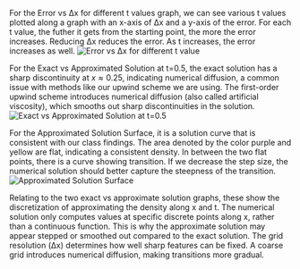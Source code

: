 For the Error vs Δx for different t values graph, we can see various t values plotted along a graph with an x-axis of Δx and a y-axis of the error. For each t value, the futher it gets from the starting point, the more the error increases. Reducing Δx reduces the error. As t increases, the error increases as well.
![Error vs Δx for different t value](approx_sol_surface.png)

For the Exact vs Approximated Solution at t=0.5, the exact solution has a sharp discontinuity at $x \approx 0.25$, indicating numerical diffusion, a common issue with methods like our upwind scheme we are using. The first-order upwind scheme introduces numerical diffusion (also called artificial viscosity), which smooths out sharp discontinuities in the solution.
![Exact vs Approximated Solution at t=0.5](error_vs_deltax.png)

For the Approximated Solution Surface, it is a solution curve that is consistent with our class findings. The area denoted by the color purple and yellow are flat, indicating a consistent density. In between the two flat points, there is a curve showing transition. If we decrease the step size, the numerical solution should better capture the steepness of the transition.
![Approximated Solution Surface](exact_vs_approx_t05.png)

Relating to the two exact vs approximate solution graphs, these show the discretization of approximating the density along x and t. The numerical solution only computes values at specific discrete points along x, rather than a continuous function. This is why the approximate solution may appear stepped or smoothed out compared to the exact solution. The grid resolution (Δx) determines how well sharp features can be fixed. A coarse grid introduces numerical diffusion, making transitions more gradual.
